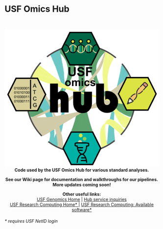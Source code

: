 <!DOCTYPE html>
<html>
<body>

<p align="center">
  <h1>USF Omics Hub</h1>
  <br>
 </p>

  
<p align="center">
  <img src="https://github.com/JustinGibbons/USF_Omics_Hub/blob/master/Misc/github.web.src/images/OmicsHub_logo_no_email.png">
  <br>
  <b> Code used by the USF Omics Hub for various standard analyses. </b>
  <br>
 </p>

<p align="center">
  <b> See our Wiki page for documentation and walkthroughs for our pipelines. More updates coming soon! </b>
  <br>
</p>

<p align="center">
  <b> Other useful links:</b><br>
  <a href="https://health.usf.edu/publichealth/ghidr/genomics">USF Genomics Home</a> |
  <a href="https://health.usf.edu/publichealth/ghidr/genomics/request-services"> Hub service inquiries </a>
  <br>
  <a href="https://wiki.rc.usf.edu/index.php/Main_Page"> USF Research Computing Home* </a> |
  <a href="https://wiki.rc.usf.edu/index.php/Software_and_Libraries"> USF Research Computing: Available software* </a>
</p>



<h6> * requires USF NetID login </h6>
</body>
</html>
